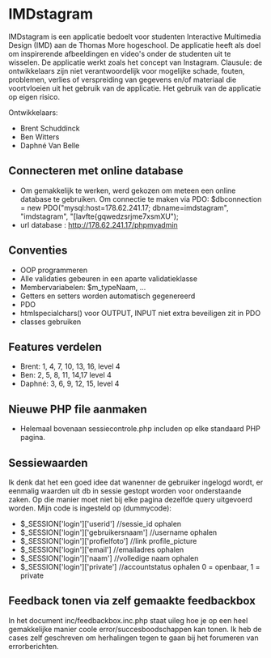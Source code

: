 # IMDstagram
IMDstagram is een applicatie bedoelt voor studenten Interactive Multimedia Design (IMD) aan de Thomas More hogeschool. De applicatie heeft als doel om inspirerende afbeeldingen en video's onder de studenten uit te wisselen. De applicatie werkt zoals het concept van Instagram.
Clausule: de ontwikkelaars zijn niet verantwoordelijk voor mogelijke schade, fouten, problemen, verlies of verspreiding van gegevens en/of materiaal die voortvloeien uit het gebruik van de applicatie. Het gebruik van de applicatie op eigen risico.

Ontwikkelaars:
- Brent Schuddinck
- Ben Witters
- Daphné Van Belle

## Connecteren met online database
- Om gemakkelijk te werken, werd gekozen om meteen een online database te gebruiken. Om connectie te maken via PDO:
$dbconnection = new PDO("mysql:host=178.62.241.17; dbname=imdstagram", "imdstagram", "[lavfte{gqwedzsrjme7xsmXU");
- url database : http://178.62.241.17/phpmyadmin

## Conventies
- OOP programmeren
- Alle validaties gebeuren in een aparte validatieklasse
- Membervariabelen: $m_typeNaam, ...
- Getters en setters worden automatisch gegenereerd
- PDO
- htmlspecialchars() voor OUTPUT, INPUT niet extra beveiligen zit in PDO
- classes gebruiken

## Features verdelen
- Brent: 1, 4, 7, 10, 13, 16, level 4
- Ben: 2, 5, 8, 11, 14,17 level 4
- Daphné: 3, 6, 9, 12, 15, level 4

## Nieuwe PHP file aanmaken
- Helemaal bovenaan sessiecontrole.php includen op elke standaard PHP pagina.

## Sessiewaarden
Ik denk dat het een goed idee dat wanenner de gebruiker ingelogd wordt, er eenmalig waarden uit db in sessie gestopt worden voor onderstaande zaken. Op die manier moet niet bij elke pagina dezelfde query uitgevoerd worden. Mijn code is ingesteld op (dummycode):
- $_SESSION['login']['userid'] //sessie_id ophalen
- $_SESSION['login']['gebruikersnaam'] //username ophalen
- $_SESSION['login']['profielfoto']  //link profile_picture
- $_SESSION['login']['email'] //emailadres ophalen
- $_SESSION['login']['naam'] //volledige naam ophalen
- $_SESSION['login']['private'] //accountstatus ophalen 0 = openbaar, 1 = private

## Feedback tonen via zelf gemaakte feedbackbox
In het document inc/feedbackbox.inc.php staat uileg hoe je op een heel gemakkelijke manier coole error/succesboodschappen kan tonen. Ik heb de cases zelf geschreven om herhalingen tegen te gaan bij het forumeren van errorberichten.
